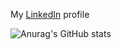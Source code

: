 My [LinkedIn](https://www.linkedin.com/in/ioannis-gkouziokas/) profile

![Anurag's GitHub stats](https://github-readme-stats.vercel.app/api?username=gkouziik&hide=contribs&count_private=true)

